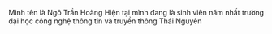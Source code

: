 Mình tên là Ngô Trần Hoàng
Hiện tại mình đang là sinh viên năm nhất trường đại học công nghệ thông tin và truyền thông Thái Nguyên
